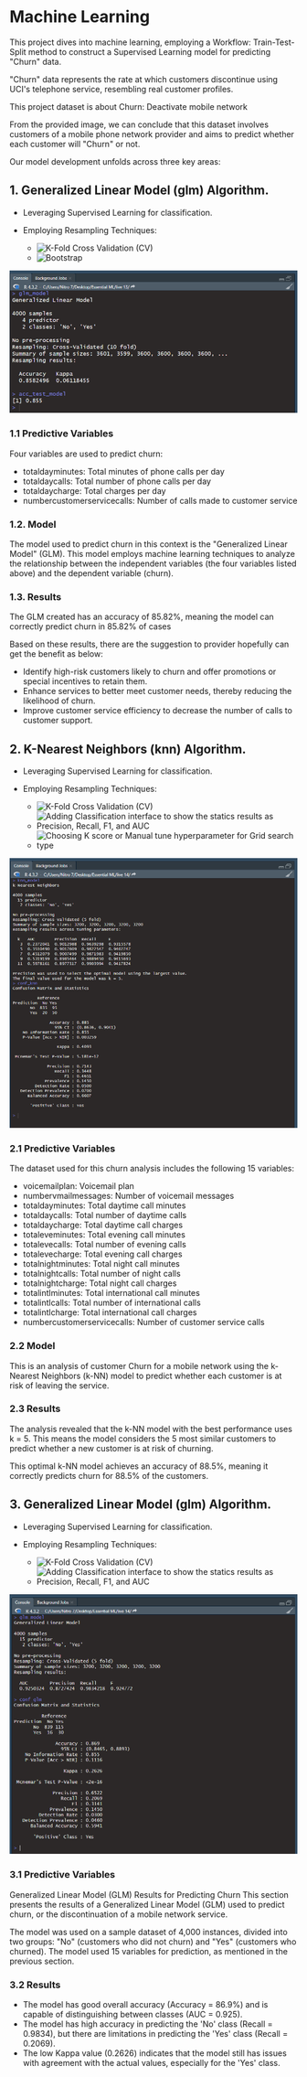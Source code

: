 # Machine Learning

This project dives into machine learning, employing a Workflow: Train-Test-Split method to construct a Supervised Learning model for predicting "Churn" data. 

"Churn" data represents the rate at which customers discontinue using UCI's telephone service, resembling real customer profiles.

This project dataset is about Churn: Deactivate mobile network

From the provided image, we can conclude that this dataset involves customers of a mobile phone network provider and aims to predict whether each customer will "Churn" or not.

Our model development unfolds across three key areas:

## 1. Generalized Linear Model (glm) Algorithm.
- Leveraging Supervised Learning for classification.
- Employing Resampling Techniques:
  
   - ![K-Fold Cross Validation (CV)](https://img.shields.io/badge/K--Fold%20Cross%20Validation%20(CV)%20-%20%236886b4?style=flat)
   - ![Bootstrap](https://img.shields.io/badge/Bootstrap%20-%20%233f4f68?style=flat)

![Alt text](https://github.com/Cloudlightt/Data-Science-Bootcamp09/blob/main/07_Machine%20Learning/Homework_part1.png?raw=true)


### 1.1 Predictive Variables
Four variables are used to predict churn:

- totaldayminutes: Total minutes of phone calls per day
- totaldaycalls: Total number of phone calls per day
- totaldaycharge: Total charges per day
- numbercustomerservicecalls: Number of calls made to customer service

### 1.2. Model
The model used to predict churn in this context is the "Generalized Linear Model" (GLM). This model employs machine learning techniques to analyze the relationship between the independent variables (the four variables listed above) and the dependent variable (churn).

### 1.3. Results
The GLM created has an accuracy of 85.82%, meaning the model can correctly predict churn in 85.82% of cases

Based on these results, there are the suggestion to provider hopefully can get the benefit as below:
- Identify high-risk customers likely to churn and offer promotions or special incentives to retain them.
- Enhance services to better meet customer needs, thereby reducing the likelihood of churn.
- Improve customer service efficiency to decrease the number of calls to customer support.



## 2. K-Nearest Neighbors (knn) Algorithm.
- Leveraging Supervised Learning for classification.
- Employing Resampling Techniques:
  
  - ![K-Fold Cross Validation (CV)](https://img.shields.io/badge/K--Fold%20Cross%20Validation%20(CV)%20-%20%236886b4?style=flat)
  - ![Adding Classification interface to show the statics results as Precision, Recall, F1, and AUC](https://img.shields.io/badge/Adding%20Classification%20interface%20to%20show%20the%20statics%20results%20as%20Precision%2C%20Recall%2C%20F1%2C%20and%20AUC%20-%20%233f4f68?style=flat)
  - ![Choosing K score or Manual tune hyperparameter for Grid search type](https://img.shields.io/badge/Choosing%20K%20score%20or%20Manual%20tune%20hyperparameter%20for%20Grid%20search%20type.%20-%20%23878988?style=flat)

![Alt text](https://github.com/Cloudlightt/Data-Science-Bootcamp09/blob/main/07_Machine%20Learning/Homework_patr2_knn_model.png?raw=true)

### 2.1 Predictive Variables

The dataset used for this churn analysis includes the following 15 variables:

- voicemailplan: Voicemail plan
- numbervmailmessages: Number of voicemail messages
- totaldayminutes: Total daytime call minutes
- totaldaycalls: Total number of daytime calls
- totaldaycharge: Total daytime call charges
- totaleveminutes: Total evening call minutes
- totalevecalls: Total number of evening calls
- totalevecharge: Total evening call charges
- totalnightminutes: Total night call minutes
- totalnightcalls: Total number of night calls
- totalnightcharge: Total night call charges
- totalintlminutes: Total international call minutes
- totalintlcalls: Total number of international calls
- totalintlcharge: Total international call charges
- numbercustomerservicecalls: Number of customer service calls

### 2.2 Model 

This is an analysis of customer Churn for a mobile network using the k-Nearest Neighbors (k-NN) model to predict whether each customer is at risk of leaving the service. 

### 2.3 Results
The analysis revealed that the k-NN model with the best performance uses k = 5. This means the model considers the 5 most similar customers to predict whether a new customer is at risk of churning.

This optimal k-NN model achieves an accuracy of 88.5%, meaning it correctly predicts churn for 88.5% of the customers.



## 3. Generalized Linear Model (glm) Algorithm.
- Leveraging Supervised Learning for classification.
- Employing Resampling Techniques:
  
  - ![K-Fold Cross Validation (CV)](https://img.shields.io/badge/K--Fold%20Cross%20Validation%20(CV)%20-%20%236886b4?style=flat)
  - ![Adding Classification interface to show the statics results as Precision, Recall, F1, and AUC](https://img.shields.io/badge/Adding%20Classification%20interface%20to%20show%20the%20statics%20results%20as%20Precision%2C%20Recall%2C%20F1%2C%20and%20AUC%20-%20%233f4f68?style=flat)
 
![Alt text](https://github.com/Cloudlightt/Data-Science-Bootcamp09/blob/main/07_Machine%20Learning/Homework_patr2.1_glm_model.png?raw=true)

### 3.1 Predictive Variables
Generalized Linear Model (GLM) Results for Predicting Churn
This section presents the results of a Generalized Linear Model (GLM) used to predict churn, or the discontinuation of a mobile network service.

The model was used on a sample dataset of 4,000 instances, divided into two groups: "No" (customers who did not churn) and "Yes" (customers who churned). The model used 15 variables for prediction, as mentioned in the previous section.

### 3.2 Results

- The model has good overall accuracy (Accuracy = 86.9%) and is capable of distinguishing between classes (AUC = 0.925).
- The model has high accuracy in predicting the 'No' class (Recall = 0.9834), but there are limitations in predicting the 'Yes' class (Recall = 0.2069).
- The low Kappa value (0.2626) indicates that the model still has issues with agreement with the actual values, especially for the 'Yes' class.

